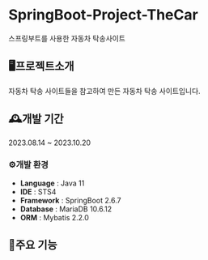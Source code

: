 # SpringBoot-Project-TheCar
스프링부트를 사용한 자동차 탁송사이트

## 🖥️프로젝트소개
자동차 탁송 사이트들을 참고하여 만든 자동차 탁송 사이트입니다.

## 🕰️개발 기간
2023.08.14 ~ 2023.10.20

### ⚙️개발 환경
- **Language** : Java 11
- **IDE** : STS4
- **Framework** : SpringBoot 2.6.7
- **Database** : MariaDB 10.6.12
- **ORM** : Mybatis 2.2.0

## 📌주요 기능

